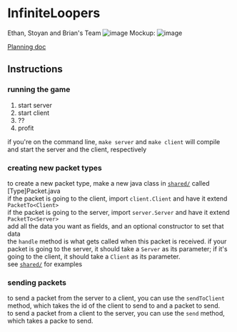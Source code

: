 # InfiniteLoopers
Ethan, Stoyan and Brian's Team
![image](https://github.com/MrCampbellICS4U/InfiniteLoopers/assets/101023105/7834bc98-da9a-45f0-9097-8cef6883c3f7)
Mockup:
![image](https://github.com/MrCampbellICS4U/InfiniteLoopers/assets/154549832/ab00224d-01c5-4b70-a005-edeff0b7ad69)
  
[Planning doc](https://docs.google.com/document/d/1hbj9Qk5E5bjvUshHamrvtHdDFZhmCvz4Bq9szGMPqUg/edit)

## Instructions

### running the game
1. start server
2. start client
3. ??
4. profit

if you're on the command line, `make server` and `make client` will compile and start the server and the client, respectively

### creating new packet types
to create a new packet type, make a new java class in [`shared/`](src/shared/) called [Type]Packet.java  
if the packet is going to the client, import `client.Client` and have it extend `PacketTo<Client>`  
if the packet is going to the server, import `server.Server` and have it extend `PacketTo<Server>`  
add all the data you want as fields, and an optional constructor to set that data  
the `handle` method is what gets called when this packet is received. if your packet is going to the server, it should take a `Server` as its parameter; if it's going to the client, it should take a `Client` as its parameter.  
see [`shared/`](src/shared/) for examples  

### sending packets
to send a packet from the server to a client, you can use the `sendToClient` method, which takes the id of the client to send to and a packet to send.  
to send a packet from a client to the server, you can use the `send` method, which takes a packe to send.  

